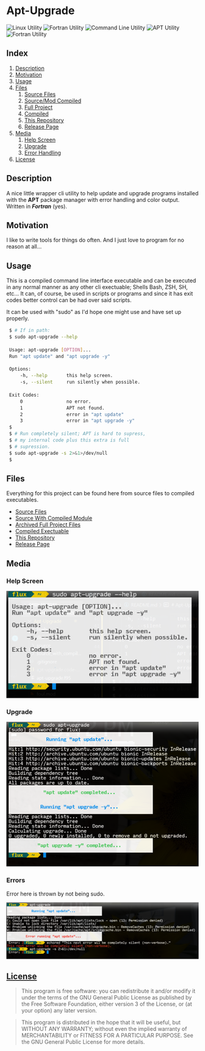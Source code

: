 # Apt-Upgrade

![Linux Utility](https://img.shields.io/static/v1?label=Utility&message=Linux&color=green) ![Fortran Utility](https://img.shields.io/static/v1?label=Utility&message=Fortran&color=blue) ![Command Line Utility](https://img.shields.io/static/v1?label=Utility&message=Command%20Line&color=blueviolet) ![APT Utility](https://img.shields.io/static/v1?label=Utility&message=APT&color=important) ![Fortran Utility](https://img.shields.io/static/v1?label=Programming&message=Fortran&color=yellow)

## Index

1. [Description](#description)
2. [Motivation](#motivation)
3. [Usage](#usage)
4. [Files](#files)
   1. [Source Files](#source)
   2. [Source/Mod Compiled](#sourcem)
   3. [Full Project](#project)
   4. [Compiled](#compiled)
   5. [This Repository](#repo)
   6. [Release Page](#release)
5. [Media](#media)
   1. [Help Screen](#help)
   2. [Upgrade](#upgrade)
   3. [Error Handling](#errors)
6. [License](#license)

## Description <a id="description"></a>

A nice little wrapper cli utility to help update and upgrade programs installed with the **APT** package manager with error handling and color output. Written in ***Fortran*** (yes).

## Motivation <a id="motivation"></a>

I like to write tools for things do often. And I just love to program for no reason at all...

## Usage <a id="usage"></a>

This is a compiled command line interface executable and can be executed in any normal manner as any other cli exectuable; Shells Bash, ZSH, SH, etc... It can, of course, be used in scripts or programs and since it has exit codes better control can be had over said scripts.

It can be used with "sudo" as I'd hope one might use and have set up properly.

```Bash
 $ # If in path:
 $ sudo apt-upgrade --help

 Usage: apt-upgrade [OPTION]...
 Run "apt update" and "apt upgrade -y"

 Options:
     -h, --help       this help screen.
     -s, --silent     run silently when possible. 

 Exit Codes:
     0                no error.
     1                APT not found.
     2                error in "apt update"       
     3                error in "apt upgrade -y"   
 $
 $ # Run completely silent; APT is hard to supress,
 $ # my internal code plus this extra is full
 $ # supression.
 $ sudo apt-upgrade -s 2>&1>/dev/null
 $
```

## Files <a id="files"></a>

Everything for this project can be found here from source files to compiled executables.

- [Source Files](./source.7z) <a id="source"></a>
- [Source With Compiled Module](./source_with_compiled_mod.7z) <a id="sourcem"></a>
- [Archived Full Project Files](./project.7z) <a id="project"></a>
- [Compiled Exectuable](./dist/apt-upgrade) <a id="compiled"></a>
- [This Repository](https://github.com/Lateralus138/Apt-Upgrade) <a id="repo"></a>
- [Release Page](https://lateralus138.github.io/Apt-Upgrade) <a id="release"></a>

## Media <a id="media"></a>

### Help Screen

![Help Screen](./media/help.png) <a id="help"></a>

### Upgrade

![Upgrade](./media/aptupgrade.png) <a id="upgrade"></a>

### Errors

Error here is thrown by not being sudo.

![Errors](./media/errors.png) <a id="errors"></a>

## [License](./LICENSE) <a id="license"></a>

>This program is free software: you can redistribute it and/or modify it under the terms of the GNU General Public License as published by the Free Software Foundation, either version 3 of the License, or (at your option) any later version.

>This program is distributed in the hope that it will be useful, but WITHOUT ANY WARRANTY; without even the implied warranty of MERCHANTABILITY or FITNESS FOR A PARTICULAR PURPOSE.  See the GNU General Public License for more details.
